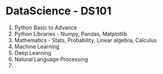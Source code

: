 # DataScience - DS101

1. Python Basic to Advance
2. Python Libraries - Numpy, Pandas, Matplotlib
3. Mathematics - Stats, Probability, Linear algebra, Calculus
4. Machine Learning
5. Deep Learning
6. Natural Language Processing
7. 




